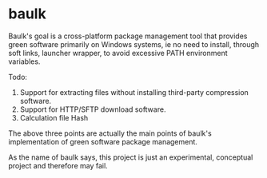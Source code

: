 # baulk

Baulk's goal is a cross-platform package management tool that provides green software primarily on Windows systems, ie no need to install, through soft links, launcher wrapper, to avoid excessive PATH environment variables.

Todo:  
1.   Support for extracting files without installing third-party compression software.
2.   Support for HTTP/SFTP download software.
3.   Calculation file Hash

The above three points are actually the main points of baulk's implementation of green software package management.

As the name of baulk says, this project is just an experimental, conceptual project and therefore may fail.